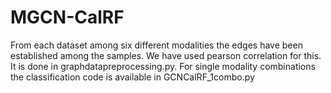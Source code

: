 # MGCN-CalRF
From each dataset among six different modalities the edges have been established among the samples. We have used pearson correlation for this. It is done in graphdatapreprocessing.py.
For single modality combinations the classification code is available in GCNCalRF_1combo.py
